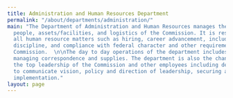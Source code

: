 ```yaml
---
title: Administration and Human Resources Department
permalink: "/about/departments/administration/"
main: "The Department of Administration and Human Resources manages the administration,
  people, assets/facilities, and logistics of the Commission. It is responsible for
  all human resource matters such as hiring, career advancement, including training,
  discipline, and compliance with federal character and other requirements of the
  Commission.  \n\nThe day to day operations of the department includes file archiving,
  managing correspondence and supplies. The department is also the channel between
  the top leadership of the Commission and other employees including developing strategy
  to communicate vision, policy and direction of leadership, securing adoption and
  implementation."
layout: page
---
```


